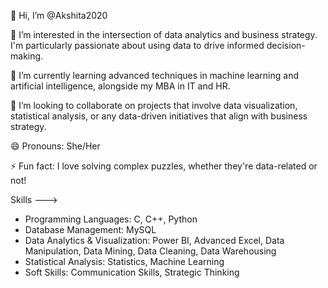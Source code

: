👋 Hi, I’m @Akshita2020

👀 I’m interested in the intersection of data analytics and business strategy. I'm particularly passionate about using data to drive informed decision-making.

🌱 I’m currently learning advanced techniques in machine learning and artificial intelligence, alongside my MBA in IT and HR.

💞️ I’m looking to collaborate on projects that involve data visualization, statistical analysis, or any data-driven initiatives that align with business strategy.

😄 Pronouns: She/Her

⚡ Fun fact: I love solving complex puzzles, whether they're data-related or not!



Skills ---> 

- Programming Languages: C, C++, Python
- Database Management: MySQL
- Data Analytics & Visualization: Power BI, Advanced Excel, Data Manipulation, Data Mining, Data Cleaning, Data Warehousing
- Statistical Analysis: Statistics, Machine Learning
- Soft Skills: Communication Skills, Strategic Thinking




<!---
Akshita2020/Akshita2020 is a ✨ special ✨ repository because its `README.md` (this file) appears on your GitHub profile.
You can click the Preview link to take a look at your changes.
--->
